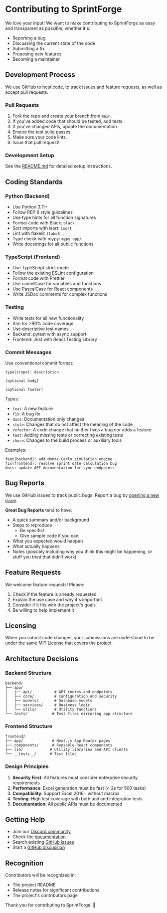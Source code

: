 # Contributing to SprintForge

We love your input! We want to make contributing to SprintForge as easy and transparent as possible, whether it's:

- Reporting a bug
- Discussing the current state of the code
- Submitting a fix
- Proposing new features
- Becoming a maintainer

## Development Process

We use GitHub to host code, to track issues and feature requests, as well as accept pull requests.

### Pull Requests

1. Fork the repo and create your branch from `main`.
2. If you've added code that should be tested, add tests.
3. If you've changed APIs, update the documentation.
4. Ensure the test suite passes.
5. Make sure your code lints.
6. Issue that pull request!

### Development Setup

See the [README.md](README.md) for detailed setup instructions.

## Coding Standards

### Python (Backend)

- Use Python 3.11+
- Follow PEP 8 style guidelines
- Use type hints for all function signatures
- Format code with Black: `black .`
- Sort imports with isort: `isort .`
- Lint with flake8: `flake8 .`
- Type check with mypy: `mypy app/`
- Write docstrings for all public functions

### TypeScript (Frontend)

- Use TypeScript strict mode
- Follow the existing ESLint configuration
- Format code with Prettier
- Use camelCase for variables and functions
- Use PascalCase for React components
- Write JSDoc comments for complex functions

### Testing

- Write tests for all new functionality
- Aim for >90% code coverage
- Use descriptive test names
- Backend: pytest with async support
- Frontend: Jest with React Testing Library

### Commit Messages

Use conventional commit format:

```
type(scope): description

[optional body]

[optional footer]
```

Types:
- `feat`: A new feature
- `fix`: A bug fix
- `docs`: Documentation only changes
- `style`: Changes that do not affect the meaning of the code
- `refactor`: A code change that neither fixes a bug nor adds a feature
- `test`: Adding missing tests or correcting existing tests
- `chore`: Changes to the build process or auxiliary tools

Examples:
```
feat(backend): add Monte Carlo simulation engine
fix(frontend): resolve sprint date calculation bug
docs: update API documentation for sync endpoints
```

## Bug Reports

We use GitHub issues to track public bugs. Report a bug by [opening a new issue](https://github.com/frankbria/sprintforge/issues/new).

**Great Bug Reports** tend to have:

- A quick summary and/or background
- Steps to reproduce
  - Be specific!
  - Give sample code if you can
- What you expected would happen
- What actually happens
- Notes (possibly including why you think this might be happening, or stuff you tried that didn't work)

## Feature Requests

We welcome feature requests! Please:

1. Check if the feature is already requested
2. Explain the use case and why it's important
3. Consider if it fits with the project's goals
4. Be willing to help implement it

## Licensing

When you submit code changes, your submissions are understood to be under the same [MIT License](LICENSE) that covers the project.

## Architecture Decisions

### Backend Structure

```
backend/
├── app/
│   ├── api/          # API routes and endpoints
│   ├── core/         # Configuration and security
│   ├── models/       # Database models
│   ├── services/     # Business logic
│   └── utils/        # Utility functions
└── tests/           # Test files mirroring app structure
```

### Frontend Structure

```
frontend/
├── app/             # Next.js App Router pages
├── components/      # Reusable React components
├── lib/            # Utility libraries and API clients
└── __tests__/      # Test files
```

### Design Principles

1. **Security First**: All features must consider enterprise security requirements
2. **Performance**: Excel generation must be fast (< 2s for 500 tasks)
3. **Compatibility**: Support Excel 2016+ without macros
4. **Testing**: High test coverage with both unit and integration tests
5. **Documentation**: All public APIs must be documented

## Getting Help

- Join our [Discord community](https://discord.gg/sprintforge)
- Check the [documentation](https://docs.sprintforge.com)
- Search existing [GitHub issues](https://github.com/frankbria/sprintforge/issues)
- Start a [GitHub discussion](https://github.com/frankbria/sprintforge/discussions)

## Recognition

Contributors will be recognized in:
- The project README
- Release notes for significant contributions
- The project's contributors page

Thank you for contributing to SprintForge! 🚀